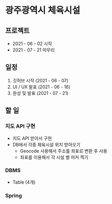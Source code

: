 # 광주광역시 체육시설

## 프로젝트 
* 2021 - 06 - 02 시작
* 2021 - 07 - 21 마무리

## 일정
1. 깃허브 시작 (2021 - 06 - 07)
2. UI / UX 발표 (2021 - 06 - 16)
3. 완성 및 발표 (2021 - 07 - 21)

## 할 일
### 지도 API 구현
* 지도 API 받아서 구현
* DB에서 각종 체육시설 위치 받아오기
  - Geocode 사용해서 주소를 좌표로 변환 후 사용
  - 좌표를 이용해서 각 시설 별 마커 찍기
### DBMS
* Table (4개)
### Spring
